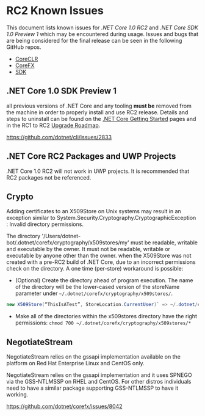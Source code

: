 # RC2 Known Issues

This document lists known issues for *.NET Core 1.0 RC2* and *.NET Core SDK 1.0 Preview 1* which may be encountered during usage. Issues and bugs that are being considered for the final release can be seen in the following GitHub repos.

* [CoreCLR](https://github.com/dotnet/coreclr/issues?q=is%3Aopen+is%3Aissue+milestone%3A1.0.0-rtm)
* [CoreFX](https://github.com/dotnet/corefx/issues?q=is%3Aopen+is%3Aissue+milestone%3A1.0.0-rtm)
* [SDK](https://github.com/dotnet/cli/issues?q=is%3Aopen+is%3Aissue+milestone%3A1.0.0-rtm)

## .NET Core 1.0 SDK Preview 1

all previous versions of .NET Core and any tooling **must be** removed from the machine in order to properly install and use RC2 release. Details and steps to uninstall can be found on the [.NET Core Getting Started](http://go.microsoft.com/fwlink/?LinkID=798687) pages and in the RC1 to RC2 [Upgrade Roadmap](RC1-RC2_Upgrade.md).

https://github.com/dotnet/cli/issues/2833

## .NET Core RC2 Packages and UWP Projects

.NET Core 1.0 RC2 will not work in UWP projects. It is recommended that RC2 packages not be referenced.

## Crypto

Adding certificates to an X509Store on Unix systems may result in an exception similar to System.Security.Cryptography.CryptographicException : Invalid directory permissions.

The directory '/Users/dotnet-bot/.dotnet/corefx/cryptography/x509stores/my' must be readable, writable and executable by the owner. It must not be readable, writable or executable by anyone other than the owner. when the X509Store was not created with a pre-RC2 build of .NET Core, due to an incorrect permissions check on the directory. A one time (per-store) workaround is possible:

* (Optional) Create the directory ahead of program execution. The name of the directory will be the lower-cased version of the storeName parameter under `~/.dotnet/corefx/cryptography/x509stores/`.

```csharp
new X509Store(“ThisIsATest”, StoreLocation.CurrentUser)` => ~/.dotnet/corefx/cryptography/x509stores/thisisatest
```

* Make all of the directories within the x509stores directory have the right permissions: `chmod 700 ~/.dotnet/corefx/cryptography/x509stores/*`

## NegotiateStream

NegotiateStream relies on the gssapi implementation available on the platform on Red Hat Enterprise Linux and CentOS only.

NegotiateStream relies on the gssapi implementation and it uses SPNEGO via the GSS-NTLMSSP on RHEL and CentOS. For other distros individuals need to have a similar package supporting GSS-NTLMSSP to have it working.

https://github.com/dotnet/corefx/issues/8042
